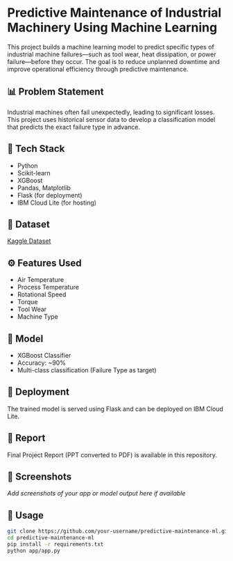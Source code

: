 # Predictive Maintenance of Industrial Machinery Using Machine Learning

This project builds a machine learning model to predict specific types of industrial machine failures—such as tool wear, heat dissipation, or power failure—before they occur. The goal is to reduce unplanned downtime and improve operational efficiency through predictive maintenance.

## 📊 Problem Statement
Industrial machines often fail unexpectedly, leading to significant losses. This project uses historical sensor data to develop a classification model that predicts the exact failure type in advance.

## 🔧 Tech Stack
- Python
- Scikit-learn
- XGBoost
- Pandas, Matplotlib
- Flask (for deployment)
- IBM Cloud Lite (for hosting)

## 📁 Dataset
[Kaggle Dataset](https://www.kaggle.com/datasets/shivamb/machine-predictive-maintenance-classification)

## ⚙️ Features Used
- Air Temperature
- Process Temperature
- Rotational Speed
- Torque
- Tool Wear
- Machine Type

## 🧠 Model
- XGBoost Classifier
- Accuracy: ~90%
- Multi-class classification (Failure Type as target)

## 🚀 Deployment
The trained model is served using Flask and can be deployed on IBM Cloud Lite.

## 📎 Report
Final Project Report (PPT converted to PDF) is available in this repository.

## 📸 Screenshots
_Add screenshots of your app or model output here if available_

## 🧪 Usage
```bash
git clone https://github.com/your-username/predictive-maintenance-ml.git
cd predictive-maintenance-ml
pip install -r requirements.txt
python app/app.py

